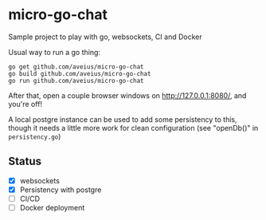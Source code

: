 # micro-go-chat
Sample project to play with go, websockets, CI and Docker

Usual way to run a go thing:

    go get github.com/aveius/micro-go-chat
    go build github.com/aveius/micro-go-chat
    go run github.com/aveius/micro-go-chat

After that, open a couple browser windows on http://127.0.0.1:8080/, and you're off!

A local postgre instance can be used to add some persistency to this, though it needs a little more work for clean configuration (see "openDb()" in `persistency.go`)



## Status
- [x] websockets
- [x] Persistency with postgre
- [ ] CI/CD
- [ ] Docker deployment
